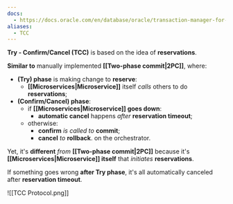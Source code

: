 ```yaml
---
docs:
  - https://docs.oracle.com/en/database/oracle/transaction-manager-for-microservices/24.2/tmmdg/tcc-transaction-model.html
aliases:
  - TCC
---
```

**Try - Confirm/Cancel (TCC)** is based on the idea of **reservations**.

**Similar to** manually implemented **[[Two-phase commit|2PC]]**, where:
- **(Try) phase** is making change to **reserve**:
	- **[[Microservices|Microservice]]** itself *calls* others to do **reservations**;
- **(Confirm/Cancel) phase**:
	- if **[[Microservices|Microservice]] goes down**:
		- **automatic cancel** happens *after* **reservation timeout**;
	- otherwise:
		- **confirm** *is called to* **commit**;
		- **cancel** *to* **rollback**.
	 on the orchestrator.

Yet, it's **different** *from* **[[Two-phase commit|2PC]]** because it's 
**[[Microservices|Microservice]] itself** that *initiates* **reservations**.

If something goes wrong **after Try phase**, it's all 
automatically canceled after **reservation timeout**.

![[TCC Protocol.png]]